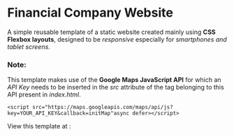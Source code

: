 # Financial Company Website
A simple reusable template of a static website created mainly using **CSS Flexbox layouts**, designed to be _responsive_ especially for _smartphones and tablet screens_.

### Note: 
This template makes use of the **Google Maps JavaScript API** for which an _API Key_ needs to be inserted in the _src_ attribute of the _<script></script>_ tag belonging to this API present in _index.html_.

```
<script src="https://maps.googleapis.com/maps/api/js?key=YOUR_API_KEY&callback=initMap"async defer></script>
```

View this template at : 
